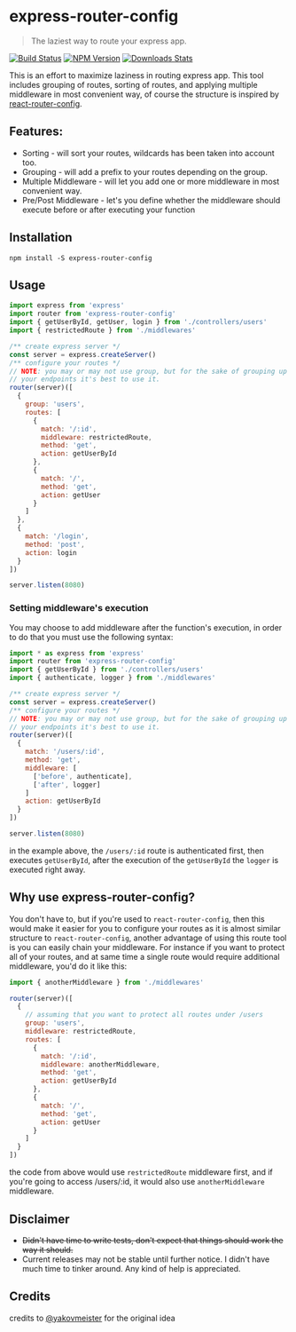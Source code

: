 # express-router-config
> The laziest way to route your express app.

[![Build Status][travis-image]][travis-url]
[![NPM Version][npm-image]][npm-url]
[![Downloads Stats][npm-downloads]][npm-url]

This is an effort to maximize laziness in routing express app. This tool includes grouping of routes, sorting of routes, and applying multiple middleware in most convenient way, of course the structure is inspired by [react-router-config](https://www.npmjs.com/package/react-router-config).

## Features:

* Sorting - will sort your routes, wildcards has been taken into account too.
* Grouping - will add a prefix to your routes depending on the group.
* Multiple Middleware - will let you add one or more middleware in most convenient way.
* Pre/Post Middleware - let's you define whether the middleware should execute before or after executing your function

## Installation

```
npm install -S express-router-config
```

## Usage

```javascript
import express from 'express'
import router from 'express-router-config'
import { getUserById, getUser, login } from './controllers/users'
import { restrictedRoute } from './middlewares'

/** create express server */
const server = express.createServer()
/** configure your routes */
// NOTE: you may or may not use group, but for the sake of grouping up
// your endpoints it's best to use it.
router(server)([
  {
    group: 'users',
    routes: [
      {
        match: '/:id',
        middleware: restrictedRoute,
        method: 'get',
        action: getUserById
      },
      {
        match: '/',
        method: 'get',
        action: getUser
      }
    ]
  },
  {
    match: '/login',
    method: 'post',
    action: login
  }
])

server.listen(8080)
```

### Setting middleware's execution

You may choose to add middleware after the function's execution, in order to do that you must use the following syntax:

```javascript
import * as express from 'express'
import router from 'express-router-config'
import { getUserById } from './controllers/users'
import { authenticate, logger } from './middlewares'

/** create express server */
const server = express.createServer()
/** configure your routes */
// NOTE: you may or may not use group, but for the sake of grouping up
// your endpoints it's best to use it.
router(server)([
  {
    match: '/users/:id',
    method: 'get',
    middleware: [
      ['before', authenticate],
      ['after', logger]
    ]
    action: getUserById
  }
])

server.listen(8080)
```
in the example above, the `/users/:id` route is authenticated first, then executes `getUserById`, after the execution of the `getUserById` the `logger` is executed right away.

## Why use express-router-config?

You don't have to, but if you're used to `react-router-config`, then this would make it easier for you to configure your routes as
it is almost similar structure to `react-router-config`, another advantage of using this route tool is you can easily chain your middleware. For instance if you want to protect all of your routes, and at same time a single route would require additional middleware, you'd do it like this:

```javascript
import { anotherMiddleware } from './middlewares'

router(server)([
  {
    // assuming that you want to protect all routes under /users
    group: 'users',
    middleware: restrictedRoute,
    routes: [
      {
        match: '/:id',
        middleware: anotherMiddleware,
        method: 'get',
        action: getUserById
      },
      {
        match: '/',
        method: 'get',
        action: getUser
      }
    ]
  }
])
```
the code from above would use `restrictedRoute` middleware first, and if you're going to access /users/:id,
it would also use `anotherMiddleware` middleware.

## Disclaimer

* ~~Didn't have time to write tests, don't expect that things should work the way it should.~~
* Current releases may not be stable until further notice. I didn't have much time to tinker around. Any kind of help is appreciated.

[npm-image]: https://img.shields.io/npm/v/express-router-config.svg?style=flat-square
[npm-url]: https://npmjs.org/package/express-router-config
[npm-downloads]: https://img.shields.io/npm/dm/express-router-config.svg?style=flat-square
[travis-image]: https://travis-ci.org/yakovmeister/express-router-config.svg?branch=dev
[travis-url]: https://travis-ci.org/yakovmeister/express-router-config

## Credits

credits to [@yakovmeister](https://github.com/yakovmeister) for the original idea